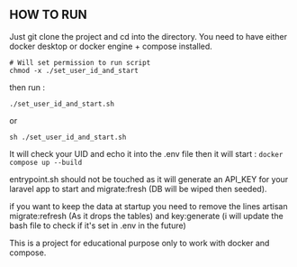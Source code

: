 ## HOW TO RUN

Just git clone the project and cd into the directory. You need to have either docker desktop or docker engine + compose installed.

```
# Will set permission to run script
chmod -x ./set_user_id_and_start
```

then run : 

```
./set_user_id_and_start.sh
```
or

```
sh ./set_user_id_and_start.sh
```


It will check your UID and echo it into the .env file then it will start : ```docker compose up --build```

entrypoint.sh should not be touched as it will generate an API_KEY for your laravel app to start and migrate:fresh (DB will be wiped then seeded).

if you want to keep the data at startup you need to remove the lines artisan migrate:refresh (As it drops the tables) and key:generate (i will update the bash file to check if it's set in .env in the future)

This is a project for educational purpose only to work with docker and compose.

